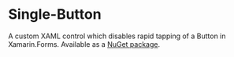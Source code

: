 # Single-Button
A custom XAML control which disables rapid tapping of a Button in Xamarin.Forms. Available as a [NuGet package](https://www.nuget.org/packages/SingleButton).
